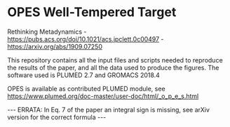 # OPES Well-Tempered Target
Rethinking Metadynamics - https://pubs.acs.org/doi/10.1021/acs.jpclett.0c00497 - https://arxiv.org/abs/1909.07250

This repository contains all the input files and scripts needed to reproduce the results of the paper, and all the data used to produce the figures.
The software used is PLUMED 2.7 and GROMACS 2018.4

OPES is available as contributed PLUMED module, see https://www.plumed.org/doc-master/user-doc/html/_o_p_e_s.html

--- ERRATA: In Eq. 7 of the paper an integral sign is missing, see arXiv version for the correct formula ---
